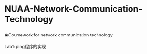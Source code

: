 # NUAA-Network-Communication-Technology  

⛽️Coursework for network communication technology

Lab1: ping程序的实现
